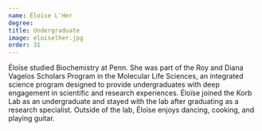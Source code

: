 ```yaml
---
name: Éloïse L'Her
degree: 
title: Undergraduate
image: eloiselher.jpg
order: 31
---
```

Éloïse studied Biochemistry at Penn. She was part of the Roy and Diana Vagelos Scholars Program in the Molecular Life Sciences, an integrated science program designed to provide undergraduates with deep engagement in scientific and research experiences. Éloïse joined the Korb Lab as an undergraduate and stayed with the lab after graduating as a research specialist. Outside of the lab, Éloïse enjoys dancing, cooking, and playing guitar.